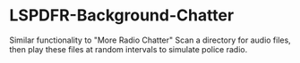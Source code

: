 # LSPDFR-Background-Chatter
Similar functionality to "More Radio Chatter" Scan a directory for audio files, then play these files at random intervals to simulate police radio. 
